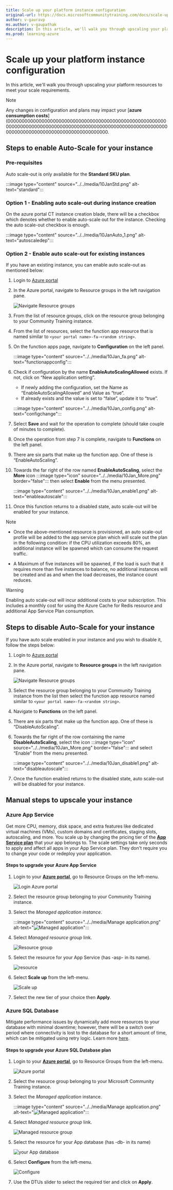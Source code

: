 ```yaml
---
title: Scale up your platform instance configuration
original-url: https://docs.microsoftcommunitytraining.com/docs/scale-up-instance-configuration
author: v-gauravp
ms.author: v-gaupathak
description: In this article, we'll walk you through upscaling your platform resources to meet your scale requirements.
ms.prod: learning-azure
---
```


# Scale up your platform instance configuration

In this article, we'll walk you through upscaling your platform resources to meet your scale requirements.

> [!NOTE]
>
> Any changes in configuration and plans may impact your [**azure consumption costs**](00000000000000000000000000000000000000000000000000000000000000000000000000000000000000000000000000000000000000000000000000000000000000000000000000000.

## Steps to enable Auto-Scale for your instance

### Pre-requisites

Auto scale-out is only available for the **Standard SKU plan**.

:::image type="content" source="../../media/10JanStd.png" alt-text="standard":::

### Option 1 - Enabling auto scale-out during instance creation

On the azure portal CT instance creation blade, there will be a checkbox which denotes whether to enable auto-scale out for the instance. Checking the auto scale-out checkbox is enough.

:::image type="content" source="../../media/10JanAuto_1.png" alt-text="autoscaledep":::

### Option 2 - Enable auto scale-out for existing instances

If you have an existing instance, you can enable auto scale-out as mentioned below:

1. Login to [Azure portal](https://ms.portal.azure.com/#home)

1. In the Azure portal, navigate to Resource groups in the left navigation pane.

   ![Navigate Resource groups](../../media/image%2823%29.png)

1. From the list of resource groups, click on the resource group belonging to your Community Training instance.

1. From the list of resources, select the function app resource that is named similar to `<your portal name>-fa-<random string>`.

1. On the function apps page, navigate to **Configuration** on the left panel.

    :::image type="content" source="../../media/10Jan_fa.png" alt-text="functionappconfig":::

1. Check if configuration by the name **EnableAutoScalingAllowed** exists. If not, click on “New application setting”.

    * If newly adding the configuration, set the Name as “EnableAutoScalingAllowed” and Value as “true”.
    * If already exists and the value is set to “false”, update it to “true”.

    :::image type="content" source="../../media/10Jan_config.png" alt-text="configchange":::

1. Select **Save** and wait for the operation to complete (should take couple of minutes to complete).

1. Once the operation from step 7 is complete, navigate to **Functions** on the left panel.

1. There are six parts that make up the function app. One of these is “EnableAutoScaling”.

1. Towards the far right of the row named **EnableAutoScaling**, select the **More** icon :::image type="icon" source="../../media/10Jan_More.png" border="false":::  then select **Enable** from the menu presented.

    :::image type="content" source="../../media/10Jan_enable1.png" alt-text="enableautoscale":::

1. Once this function returns to a disabled state, auto scale-out will be enabled for your instance.

> [!NOTE]
>
> * Once the above-mentioned resource is provisioned, an auto scale-out profile will be added to the app service plan which will scale out the plan in the following condition: if the CPU utilization exceeds 80%, an additional instance will be spawned which can consume the request traffic.
>
> * A Maximum of five instances will be spawned, if the load is such that it requires more than five instances to balance, no additional instances will be created and as and when the load decreases, the instance count reduces.

> [!WARNING]
>
> Enabling auto scale-out will incur additional costs to your subscription. This includes a monthly cost for using the Azure Cache for Redis resource and additional App Service Plan consumption.

## Steps to disable Auto-Scale for your instance

If you have auto scale enabled in your instance and you wish to disable it, follow the steps below:

1. Login to [Azure portal](https://ms.portal.azure.com/#home)

1. In the Azure portal, navigate to **Resource groups** in the left navigation pane.

   ![Navigate Resource groups](../../media/image%2823%29.png)

1. Select the resource group belonging to your Community Training instance from the list then select the function app resource named similar to `<your portal name>-fa-<random string>`.

1. Navigate to **Functions** on the left panel.

1. There are six parts that make up the function app. One of these is “DisableAutoScaling”.

1. Towards the far right of the row containing the name **DisableAutoScaling**, select the icon :::image type="icon" source="../../media/10Jan_More.png" border="false"::: and select “Enable” from the menu presented.

    :::image type="content" source="../../media/10Jan_disable1.png" alt-text="disableautoscale":::

1. Once the function enabled returns to the disabled state, auto scale-out will be disabled for your instance.

## Manual steps to upscale your instance

### Azure App Service

Get more CPU, memory, disk space, and extra features like dedicated virtual machines (VMs), custom domains and certificates, staging slots, autoscaling, and more. You scale up by changing the pricing tier of the [**App Service plan**](/azure/app-service/overview-hosting-plans) that your app belongs to. The scale settings take only seconds to apply and affect all apps in your App Service plan. They don't require you to change your code or redeploy your application.

#### Steps to upgrade your Azure App Service

1. Login to your [**Azure portal**](https://portal.azure.com), go to Resource Groups on the left-menu.

   ![Login Azure portal](../../media/image%28118%29.png)

1. Select the resource group belonging to your Community Training instance.

1. Select the *Managed application instance*.

   :::image type="content" source="../../media/Manage application.png" alt-text="![Managed application](../../media/image%28107%29.png)":::

1. Select *Managed resource group* link.

   ![Resource group](../../media/image%28108%29.png)

1. Select the resource for your App Service (has -asp- in its name).

   ![resource](../../media/image%28109%29.png)

1. Select **Scale up** from the left-menu.

   ![Scale up](../../media/image%28110%29.png)

1. Select the new tier of your choice then **Apply**.

### Azure SQL Database

Mitigate performance issues by dynamically add more resources to your database with minimal downtime; however, there will be a switch over period where connectivity is lost to the database for a short amount of time, which can be mitigated using retry logic. Learn more [here](/azure/sql-database/sql-database-scale-resources).

#### Steps to upgrade your Azure SQL Database plan

1. Login to your [**Azure portal**](https://portal.azure.com), go to Resource Groups from the left-menu.

   ![Azure portal](../../media/image%28118%29.png)

1. Select the resource group belonging to your Microsoft Community Training instance.

1. Select the *Managed application* instance.

   :::image type="content" source="../../media/Manage application.png" alt-text="![Managed application](../../media/image%28107%29.png)":::

1. Select *Managed resource group* link.

   ![Managed resource group](../../media/image%28108%29.png)

1. Select the resource for your App database (has -db- in its name)

   ![your App database](../../media/image%28111%29.png)

1. Select **Configure** from the left-menu.

   ![Configure](../../media/image%28112%29.png)

1. Use the DTUs slider to select the required tier and click on **Apply**.
  